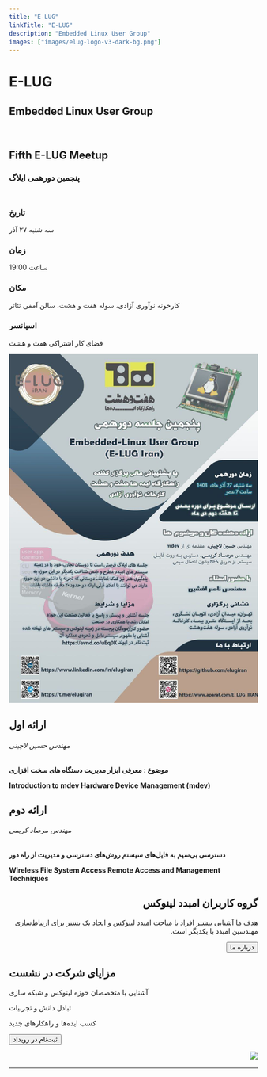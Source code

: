 ```yaml
---
title: "E-LUG"
linkTitle: "E-LUG"
description: "Embedded Linux User Group"
images: ["images/elug-logo-v3-dark-bg.png"]
---
```


<!-- Link to custom CSS file -->
<link rel="stylesheet" href="/css/landing_page_style.css">


<!-- Add more content here as needed -->


<div class="hero">
  <div class="container">
    <div class="row justify-content-center align-items-center">
      <div class="col-xl-7 col-lg-6 col-md-6 hero-section-mobile">
        <h1 class="hero-title center-text">
            E-LUG
        </h1>
      </div>
    </div>
  </div>
    <div class="container">
        <div class="row justify-content-center align-items-center">
            <div class="col-xl-7 col-lg-6 col-md-6 hero-section-mobile">
                <h2 class="hero-title center-text">
                    Embedded Linux User Group
                </h2>
            </div>
        </div>
    </div>
</div>


<!-- Do not delete from the beginning to this point. -->

       
<div class="body-container push-up">
  <div class="container">
    <div class="row">
      <div class="col-lg-12 center-text" style="margin-bottom: 50px">
        </br>
        <h2 class="section-title">Fifth E-LUG Meetup</h2>
        <h3 class="section-title">پنجمین دورهمی ایلاگ</h3>
      </div>
      <!-- <div class="col-lg-11 center-text info-card" style="margin-bottom: 50px" dir="rtl"> -->
      <div class="info-container">
        <div class="info-item">
            <i class="fas fa-calendar-alt"></i>
            <h3>تاریخ</h3>
            <p>سه شنبه ۲۷  آذر</p>
        </div>
        <div class="info-item">
            <i class="fas fa-clock"></i>
            <h3>زمان</h3>
            <p>ساعت 19:00  </p>
        </div>
        <div class="info-item">
            <i class="fas fa-map-marker-alt"></i>
            <h3>مکان</h3>
            <p>کارخونه نوآوری آزادی، سوله هفت و هشت، سالن آمفی تئاتر</p>
        </div>
        <div class="info-item">
            <i class="fas fa-building"></i>
            <h3>اسپانسر</h3>
            <p>فضای کار اشتراکی هفت و هشت</p>
        </div>
      </div>
        <main class="container">
            <img src="/images/elug-5th-meeting.jpg" alt="پوستر رویداد" class="poster">
            <section class="speakers">
                <div class="speaker">
                    <h2>ارائه اول</h2>
                    <h6>مهندس حسین لاچینی</h6>
                    <p><strong>موضوع : معرفی ابزار مدیریت دستگاه های سخت افزاری</strong></p>
                    <p><strong>Introduction to mdev Hardware Device Management (mdev)</strong></p>
                </div>
                <div class="speaker">
                    <h2>ارائه دوم</h2>
                    <h6> مهندس مرصاد کریمی</h6>
                    <p><strong>دسترسی بی‌سیم به فایل‌های سیستم روش‌های دسترسی و مدیریت از راه دور</strong></p>
                    <p><strong>Wireless File System Access Remote Access and Management Techniques</strong></p>
                </div>
            </section>
        </main>
      </div>                                 <!-- -->
    </div>
  </div>
</div>




<!-- Do not delete after this line -->

<div class="body-container" dir="rtl">
    <div class="container">
        <div class="row align-items-center">
            <div class="col-lg-6 text-right content-box">
                <h2 class="section-title">گروه کاربران امبدد لینوکس</h2>
                <p class="section-text mt-4">
                    هدف ما آشنایی بیشتر افراد با مباحث امبدد لینوکس و ایجاد یک بستر برای ارتباط‌سازی مهندسین امبدد با یکدیگر است.
                </p>
                <a href="/about-us/">
                    <button class="hero-btn">درباره ما</button>
                </a>
            </div>
        </div>
    </div>
</div>





<section class="benefits">
    <div class="container">
        <h2 class="benefits-title">مزایای شرکت در نشست</h2>
        <div class="benefits-list">
            <div class="benefit-item">
                <i class="fas fa-users"></i>
                <p>آشنایی با متخصصان حوزه لینوکس و شبکه سازی</p>
            </div>
            <div class="benefit-item">
                <i class="fas fa-exchange-alt"></i>
                <p>تبادل دانش و تجربیات</p>
            </div>
            <div class="benefit-item">
                <i class="fas fa-lightbulb"></i>
                <p>کسب ایده‌ها و راهکارهای جدید</p>
            </div>
        </div>
    </div>
</section>


<button class="register">ثبت‌نام در رویداد</button>


<div class="wide-image show-desktop" dir="rtl">
  <img src="/images/wave.webp" class="big-waves" />
</div>


---
